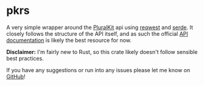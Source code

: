 # pkrs
A very simple wrapper around the [PluralKit](https://pluralkit.me/) api using [reqwest](https://docs.rs/reqwest/latest/reqwest/) and [serde](https://crates.io/crates/serde).
It closely follows the structure of the API itself, and as such the official [API documentation](https://pluralkit.me/api/) is likely the best resource for now.

**Disclaimer:** I'm fairly new to Rust, so this crate likely doesn't follow sensible best practices.  

If you have any suggestions or run into any issues please let me know on [GitHub](https://github.com/SnowdriftDev/pkrs/)!